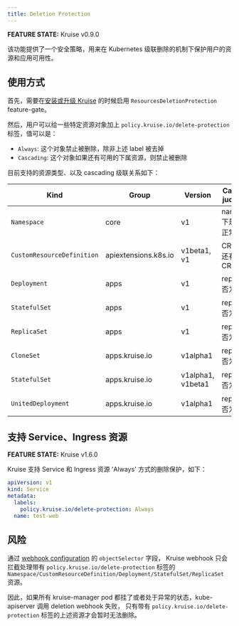 ```yaml
---
title: Deletion Protection
---
```


**FEATURE STATE:** Kruise v0.9.0

该功能提供了一个安全策略，用来在 Kubernetes 级联删除的机制下保护用户的资源和应用可用性。

## 使用方式

首先，需要在[安装或升级 Kruise](../installation##optional-feature-gate) 的时候启用 `ResourcesDeletionProtection` feature-gate。

然后，用户可以给一些特定资源对象加上 `policy.kruise.io/delete-protection` 标签，值可以是：
- `Always`: 这个对象禁止被删除，除非上述 label 被去掉
- `Cascading`: 这个对象如果还有可用的下属资源，则禁止被删除

目前支持的资源类型、以及 cascading 级联关系如下：

| Kind                        | Group                  | Version            | **Cascading** judgement           |
| --------------------------- | ---------------------- | ------------------ | -----------------------------------
| `Namespace`                 | core                   | v1                 | namespace 下是否还有正常的 Pod       |
| `CustomResourceDefinition`  | apiextensions.k8s.io   | v1beta1, v1        | CRD 下是否还有存量的 CR              |
| `Deployment`                | apps                   | v1                 | replicas 是否为 0                   |
| `StatefulSet`               | apps                   | v1                 | replicas 是否为 0                   |
| `ReplicaSet`                | apps                   | v1                 | replicas 是否为 0                   |
| `CloneSet`                  | apps.kruise.io         | v1alpha1           | replicas 是否为 0                   |
| `StatefulSet`               | apps.kruise.io         | v1alpha1, v1beta1  | replicas 是否为 0                   |
| `UnitedDeployment`          | apps.kruise.io         | v1alpha1           | replicas 是否为 0                   |

## 支持 Service、Ingress 资源

**FEATURE STATE:** Kruise v1.6.0

Kruise 支持 Service 和 Ingress 资源 'Always' 方式的删除保护，如下：

```yaml
apiVersion: v1
kind: Service
metadata:
  labels:
    policy.kruise.io/delete-protection: Always
  name: test-web
```

## 风险

通过 [webhook configuration](https://kubernetes.io/docs/reference/access-authn-authz/extensible-admission-controllers/#webhook-configuration) 的 `objectSelector` 字段，
Kruise webhook 只会拦截处理带有 `policy.kruise.io/delete-protection` 标签的 `Namespace/CustomResourceDefinition/Deployment/StatefulSet/ReplicaSet` 资源。

因此，如果所有 kruise-manager pod 都挂了或者处于异常的状态，kube-apiserver 调用 deletion webhook 失败，
只有带有 `policy.kruise.io/delete-protection` 标签的上述资源才会暂时无法删除。
